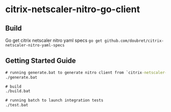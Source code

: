 # citrix-netscaler-nitro-go-client

## Build

Go get citrix netscaler nitro yaml specs `go get github.com/doubret/citrix-netscaler-nitro-yaml-specs`

## Getting Started Guide

```cmd
# running generate.bat to generate nitro client from `citrix-netscaler-nitro-go-specs`
./generate.bat

# build
./build.bat

# running batch to launch integration tests
./test.bat
```
